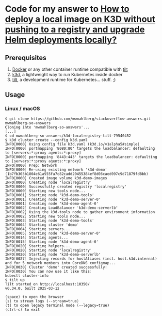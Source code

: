 # Code for my answer to [How to deploy a local image on K3D without pushing to a registry and upgrade Helm deployments locally?][question]

## Prerequisites

1. [Docker][docker:install] or any other container runtime compatible with [tilt][tilt]
2. [k3d][k3d:install], a lightweight way to run Kubernetes inside docker
3. [tilt][tilt:install], a development runtime for Kubernetes... stuff. ;)

## Usage

### Linux / macOS

```shell
$ git clone https://github.com/mwmahlberg/stackoverflow-answers.git mwmahlberg-so-answers
Cloning into 'mwmahlberg-so-answers'...
[...]
$ cd mwmahlberg-so-answers/k3d-localregistry-tilt-79540452
$ k3d cluster create --config k3d.yaml
INFO[0000] Using config file k3d.yaml (k3d.io/v1alpha5#simple) 
INFO[0000] portmapping '8080:80' targets the loadbalancer: defaulting to [servers:*:proxy agents:*:proxy] 
INFO[0000] portmapping '8443:443' targets the loadbalancer: defaulting to [servers:*:proxy agents:*:proxy] 
INFO[0000] Prep: Network                                
INFO[0000] Re-using existing network 'k3d-demo' (1b7fb303b1804e61a955fa7c82cadd20455384ef8d06caed097c9d71879fd8bb) 
INFO[0000] Created image volume k3d-demo-images         
INFO[0000] Creating node 'localregistry'                
INFO[0000] Successfully created registry 'localregistry' 
INFO[0000] Starting new tools node...                   
INFO[0001] Starting node 'k3d-demo-tools'               
INFO[0001] Creating node 'k3d-demo-server-0'            
INFO[0001] Creating node 'k3d-demo-agent-0'             
INFO[0002] Creating LoadBalancer 'k3d-demo-serverlb'    
INFO[0002] Using the k3d-tools node to gather environment information 
INFO[0002] Starting new tools node...                   
INFO[0003] Starting node 'k3d-demo-tools'               
INFO[0004] Starting cluster 'demo'                      
INFO[0004] Starting servers...                          
INFO[0005] Starting node 'k3d-demo-server-0'            
INFO[0014] Starting agents...                           
INFO[0015] Starting node 'k3d-demo-agent-0'             
INFO[0020] Starting helpers...                          
INFO[0020] Starting node 'localregistry'                
INFO[0020] Starting node 'k3d-demo-serverlb'            
INFO[0027] Injecting records for hostAliases (incl. host.k3d.internal) and for 5 network members into CoreDNS configmap... 
INFO[0030] Cluster 'demo' created successfully!         
INFO[0030] You can now use it like this:
kubectl cluster-info
$ tilt up
Tilt started on http://localhost:10350/
v0.34.0, built 2025-03-12

(space) to open the browser
(s) to stream logs (--stream=true)
(t) to open legacy terminal mode (--legacy=true)
(ctrl-c) to exit
```

[question]: https://stackoverflow.com/questions/79540452/how-to-deploy-a-local-image-on-k3d-without-pushing-to-a-registry-and-upgrade-hel "Original question on StackOverflow"
[docker:install]: https://docs.docker.com/engine/install/ "Installation instructions for docker"
[k3d:install]: https://k3d.io/stable/#releases "Installation instructions for k3d"
[tilt]: https://tilt.dev "Tilt project page"
[tilt:install]: https://docs.tilt.dev/install.html "Installation instructions for tilt"
